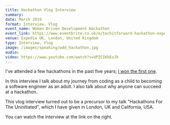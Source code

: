 ```yaml
---
title: Hackathon Vlog Interview
summary: 
date: March 2019
format: Interview, Vlog
event_name: Women Driven Development Hackathon
event_link: https://www.eventbrite.co.uk/e/techitforward-hackathon-expedia-group-tickets-55716697141
venue: Expedia UK, London, United Kingdom
type: Interview, Vlog
image: /images/speaking/wdd_hackathon.jpg
audio: 
video: https://www.youtube.com/watch?v=UPZCIKkEoJk
---
```


I've attended a few hackathons in the past five years; [I won the first one](https://blog.makersacademy.com/international-womens-day-hackathon-makeithappen-923aba741e58).

In this interview I talk about my journey from coding as a child to becoming a software engineer as an adult.  I also talk about why anyone can succeed at a hackathon.

This vlog interview turned out to be a precursor to my talk "Hackathons For The Uninitiated", which I have given in London, UK and California, USA.

You can watch the interview at the link on the right.
